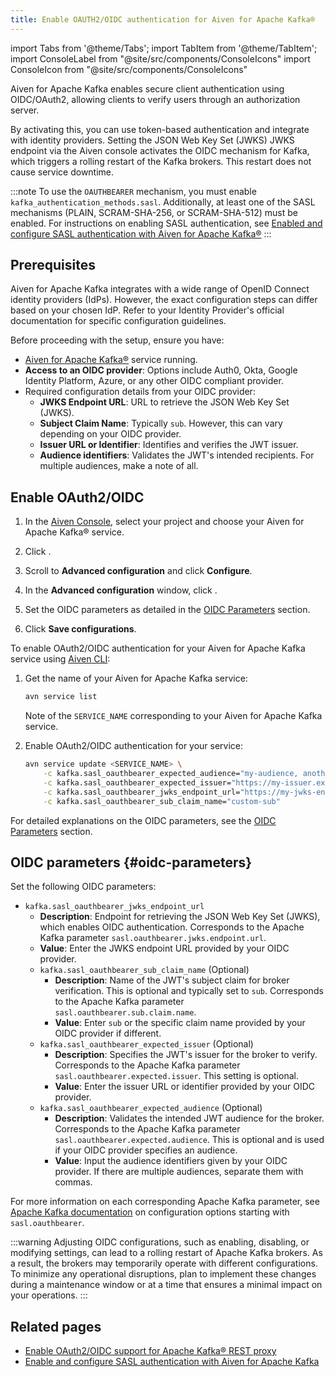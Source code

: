 ```yaml
---
title: Enable OAUTH2/OIDC authentication for Aiven for Apache Kafka®
---
```


import Tabs from '@theme/Tabs';
import TabItem from '@theme/TabItem';
import ConsoleLabel from "@site/src/components/ConsoleIcons"
import ConsoleIcon from "@site/src/components/ConsoleIcons"

Aiven for Apache Kafka enables secure client authentication using OIDC/OAuth2, allowing clients to verify users through an authorization server.

By activating this, you can use
token-based authentication and integrate with identity providers.
Setting the JSON Web Key Set (JWKS) JWKS endpoint via the Aiven console
activates the OIDC mechanism for Kafka, which triggers a rolling restart
of the Kafka brokers. This restart does not cause service downtime.

:::note
To use the `OAUTHBEARER` mechanism, you must enable `kafka_authentication_methods.sasl`.
Additionally, at least one of the SASL mechanisms (PLAIN, SCRAM-SHA-256, or SCRAM-SHA-512)
must be enabled. For instructions on enabling SASL authentication, see
[Enabled and configure SASL authentication with Aiven for Apache Kafka®](/docs/products/kafka/howto/kafka-sasl-auth)
:::

## Prerequisites

Aiven for Apache Kafka integrates with a wide range of OpenID Connect
identity providers (IdPs). However, the exact configuration steps can
differ based on your chosen IdP. Refer to your Identity Provider's
official documentation for specific configuration guidelines.

Before proceeding with the setup, ensure you have:

- [Aiven for Apache Kafka®](/docs/products/kafka/get-started) service running.
- **Access to an OIDC provider**: Options include Auth0, Okta, Google
  Identity Platform, Azure, or any other OIDC compliant provider.
- Required configuration details from your OIDC provider:
  - **JWKS Endpoint URL**: URL to retrieve the JSON Web Key Set
    (JWKS).
  - **Subject Claim Name**: Typically `sub`. However, this can vary depending
    on your OIDC provider.
  - **Issuer URL or Identifier**: Identifies and verifies the JWT
    issuer.
  - **Audience identifiers**: Validates the JWT's intended
    recipients. For multiple audiences, make a note of all.

## Enable OAuth2/OIDC

<Tabs groupId="config-methods">
<TabItem value="console" label="Aiven Console" default>

1. In the [Aiven Console](https://console.aiven.io/), select your
   project and choose your Aiven for Apache Kafka® service.

1. Click <ConsoleLabel name="Service settings"/>.
1. Scroll to **Advanced configuration** and click **Configure**.
1. In the **Advanced configuration** window, click
   <ConsoleIcon name="Add config options"/>.
1. Set the OIDC parameters as detailed in the [OIDC Parameters](#oidc-parameters) section.
1. Click **Save configurations**.

</TabItem>
<TabItem value="cli" label="CLI">

To enable OAuth2/OIDC authentication for your Aiven for Apache Kafka
service using [Aiven CLI](/docs/tools/cli):

1. Get the name of your Aiven for Apache Kafka service:

   ```bash
   avn service list
   ```

   Note of the `SERVICE_NAME` corresponding to your Aiven for Apache Kafka service.

1. Enable OAuth2/OIDC authentication for your service:

   ```bash
   avn service update <SERVICE_NAME> \
       -c kafka.sasl_oauthbearer_expected_audience="my-audience, another-audience" \
       -c kafka.sasl_oauthbearer_expected_issuer="https://my-issuer.example.com" \
       -c kafka.sasl_oauthbearer_jwks_endpoint_url="https://my-jwks-endpoint.example.com/jwks" \
       -c kafka.sasl_oauthbearer_sub_claim_name="custom-sub"
   ```

For detailed explanations on the OIDC parameters, see the
[OIDC Parameters](#oidc-parameters) section.

</TabItem>
</Tabs>

## OIDC parameters {#oidc-parameters}

Set the following OIDC parameters:

- `kafka.sasl_oauthbearer_jwks_endpoint_url`
  - **Description**: Endpoint for retrieving the JSON Web Key Set
    (JWKS), which enables OIDC authentication. Corresponds to
    the Apache Kafka parameter
    `sasl.oauthbearer.jwks.endpoint.url`.
  - **Value**: Enter the JWKS endpoint URL provided by your OIDC
    provider.
  - `kafka.sasl_oauthbearer_sub_claim_name` (Optional)
    - **Description**: Name of the JWT's subject claim for broker
      verification. This is optional and typically set to `sub`.
      Corresponds to the Apache Kafka parameter
      `sasl.oauthbearer.sub.claim.name`.
    - **Value**: Enter `sub` or the specific claim name provided
      by your OIDC provider if different.
  - `kafka.sasl_oauthbearer_expected_issuer` (Optional)
    - **Description**: Specifies the JWT's issuer for the broker to
      verify. Corresponds to the Apache Kafka parameter
      `sasl.oauthbearer.expected.issuer`. This setting is
      optional.
    - **Value**: Enter the issuer URL or identifier provided by your
      OIDC provider.
  - `kafka.sasl_oauthbearer_expected_audience` (Optional)
    - **Description**: Validates the intended JWT audience for the
      broker. Corresponds to the Apache Kafka parameter
      `sasl.oauthbearer.expected.audience`. This is optional and
      is used if your OIDC provider specifies an audience.
    - **Value**: Input the audience identifiers given by your OIDC
      provider. If there are multiple audiences, separate them
      with commas.

For more information on each corresponding Apache Kafka parameter,
see [Apache Kafka documentation](https://kafka.apache.org/documentation/) on
configuration options starting with `sasl.oauthbearer`.

:::warning
Adjusting OIDC configurations, such as enabling, disabling, or
modifying settings, can lead to a rolling restart of Apache Kafka brokers.
As a result, the brokers may temporarily operate with different configurations. To
minimize any operational disruptions, plan to implement these changes during a
maintenance window or at a time that ensures a minimal impact on your operations.
:::

## Related pages

- [Enable OAuth2/OIDC support for Apache Kafka® REST proxy](/docs/products/kafka/karapace/howto/enable-oauth-oidc-kafka-rest-proxy)
- [Enable and configure SASL authentication with Aiven for Apache Kafka](/docs/products/kafka/howto/kafka-sasl-auth)
